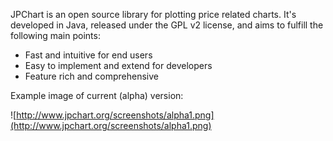 JPChart is an open source library for plotting price related charts. It's developed in Java, released under the GPL v2 license, and aims to fulfill the following main points:

  * Fast and intuitive for end users
  * Easy to implement and extend for developers
  * Feature rich and comprehensive

Example image of current (alpha) version:

![http://www.jpchart.org/screenshots/alpha1.png](http://www.jpchart.org/screenshots/alpha1.png)